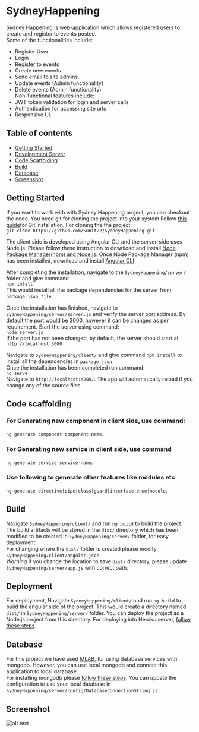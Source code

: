 # SydneyHappening

Sydney Happening is web-application which allows registered users to create and register to events posted. <br>
Some of the functionalities include: <br>
 * Register User<br>
 * Login<br>
 * Register to events<br>
 * Create new events<br>
 * Send email to site admins.<br>
 * Update events (Admin functionality)<br>
 * Delete events (Admin functionality)<br>
Non-functional features include:<br>
 * JWT token validation for login and server calls<br>
 * Authentication for accessing site urls<br>
 * Responsive UI.<br>

## Table of contents
<!--ts-->
   * [Getting Started](#getting-started)
   * [Development Server](#development-server)
   * [Code Scaffolding](#code-scaffolding)
   * [Build](#build)
   * [Database](#database)
   * [Screenshot](#screenshot)
<!--te-->

## Getting Started

If you want to work with with Sydney Happening project, you can checkout the code. 
You need git for cloning the project into your system Follow [this guide](https://git-scm.com/book/en/v2/Getting-Started-Installing-Git)for Git installation. For cloning the the project: <br/>
`git clone https://github.com/Sunit22/SydneyHappening.git` <br>

The client side is developed using Angular CLI and the server-side uses Node.js. Please follow these instruction to download and install 
[Node Package Manager(npm) and Node.js](https://www.npmjs.com/get-npm). Once Node Package Manager (npm) has been installed, download and install [Angular CLI](https://cli.angular.io/) <br>

After completing the installation, navigate to the `SydneyHappening/server/` folder and give command <br>
`npm intall`<br>
This would install all the package dependencies for the server from `package.json file`. <br>  

Once the installation has finished, navigate to `SydneyHappening/server/server.js` and verify the server port address. By default the port would be 3000, however it can be changed as per requirement. Start the server using command: <br>
`node server.js`<br>
If the port has not been changed, by default, the server should start at `http://localhost:3000` <br>

Navigate to `SydneyHappening/client/` and give command `npm install` to install all the dependencies in `package.json`<br>
Once the installation has been completed run command: <br>
`ng serve` <br> Navigate to `http://localhost:4200/`. The app will automatically reload if you change any of the source files.

## Code scaffolding
### For Generating new component in client side, use command: 
`ng generate component component-name`. 
### For Generating new service in client side, use command
`ng generate service service-name`.
### Use following to generate other features like modules etc
`ng generate directive|pipe|class|guard|interface|enum|module`.

## Build
Navigate `SydneyHappening/client/` and run `ng build` to build the project. The build artifacts will be stored in the `dist/` directory which has been modified to be created in `SydneyHappening/server/` folder, for easy deployment. <br>
For changing where the `dist/` folder is created please modify `SydneyHappening/client/angular.json`. <br>
*Warning* if you change the location to save `dist/` directory, please update `SydneyHappening/server/app.js` with correct path. 

## Deployment
For deployment, Navigate `SydneyHappening/client/` and run `ng build` to build the angular side of the project. This would create a directory named `dist/` in `SydneyHappening/server/` folder. You can deploy the project as a Node.js project from this directory. 
For deploying into Heroku server, [follow these steps](https://devcenter.heroku.com/articles/deploying-nodejs).

## Database
For this project we have used [MLAB](https://mlab.com/), for using database services with mongodb. However, you can use local mongodb and connect this application to local database. <br>
For installing mongodb please [follow these steps](https://docs.mongodb.com/manual/installation/). You can update the configuration to use your local database in `SydneyHappening/server/config/DatabaseConnectionString.js`. 

## Screenshot
![alt text](https://imgur.com/G9jqJ6R)

